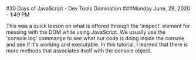 #30 Days of JavaScript - Dev Tools Domination ###Monday June, 29, 2020 - 1:49 PM

This was a quick lesson on what is offered through the 'inspect' element for messing with the DOM while using JavaScript. We usually use the 'console.log' commange to see what our code is doing inside the console and see if it's working and executable. In this tutorial, I learned that there is more methods that associates itself with the console object. 
